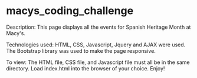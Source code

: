 # macys_coding_challenge

Description: 
This page displays all the events for Spanish Heritage Month at Macy's. 

Technologies used:
HTML, CSS, Javascript, Jquery and AJAX were used. The Bootstrap library was used to make the page responsive.

To view:
The HTML file, CSS file, and Javascript file must all be in the same directory. Load index.html into the browser of your choice. Enjoy! 



